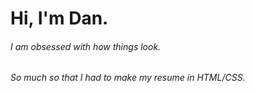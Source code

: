 # Hi, I'm Dan.
###### I am obsessed with how things look.
###### So much so that I had to make my resume in HTML/CSS.
